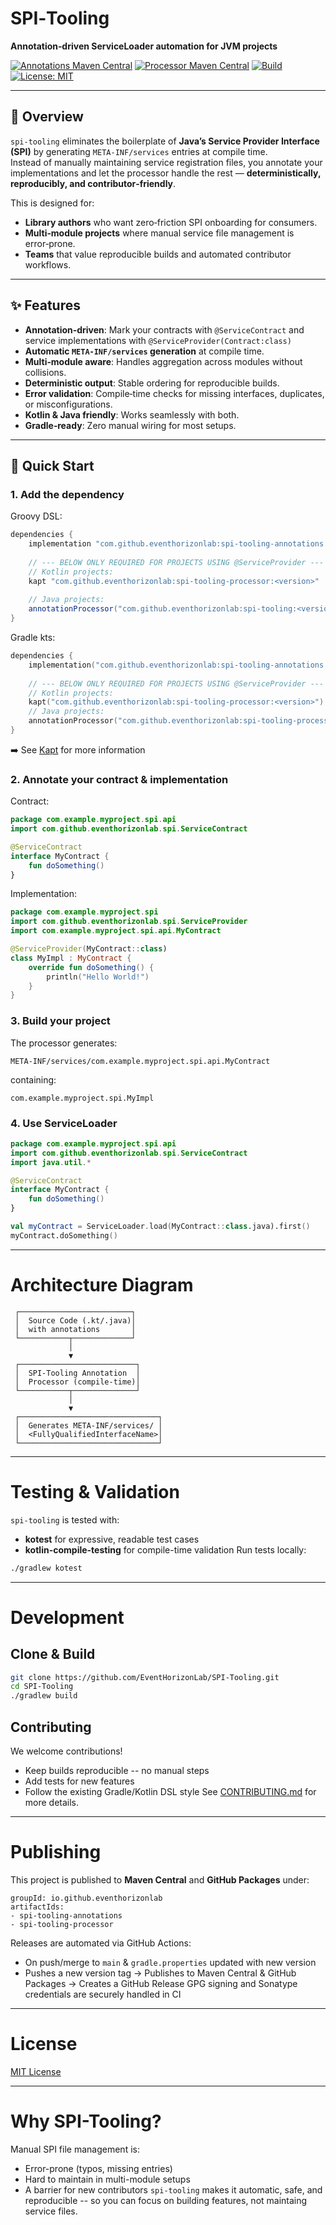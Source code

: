 # SPI‑Tooling
**Annotation‑driven ServiceLoader automation for JVM projects**

[![Annotations Maven Central](https://img.shields.io/maven-central/v/io.github.eventhorizonlab/spi-tooling-annotations?color=blue)](https://central.sonatype.com/artifact/io.github.eventhorizonlab/spi-tooling-annotations)
[![Processor Maven Central](https://img.shields.io/maven-central/v/io.github.eventhorizonlab/spi-tooling-processor?color=blue)](https://central.sonatype.com/artifact/io.github.eventhorizonlab/spi-tooling-processor) 
[![Build](https://github.com/EventHorizonLab/SPI-Tooling/actions/workflows/release-and-publish.yml/badge.svg)](https://github.com/EventHorizonLab/SPI-Tooling/actions)  
[![License: MIT](https://img.shields.io/badge/License-MIT-yellow.svg)](LICENSE)

---
## 📖 Overview
`spi-tooling` eliminates the boilerplate of **Java’s Service Provider Interface (SPI)** by generating `META-INF/services` entries at compile time.  
Instead of manually maintaining service registration files, you annotate your implementations and let the processor handle the rest — **deterministically, reproducibly, and contributor‑friendly**.

This is designed for:
- **Library authors** who want zero‑friction SPI onboarding for consumers.
- **Multi‑module projects** where manual service file management is error‑prone.
- **Teams** that value reproducible builds and automated contributor workflows.

---
## ✨ Features
- **Annotation‑driven**: Mark your contracts with `@ServiceContract` and service implementations with `@ServiceProvider(Contract:class)`
- **Automatic `META-INF/services` generation** at compile time.
- **Multi‑module aware**: Handles aggregation across modules without collisions.
- **Deterministic output**: Stable ordering for reproducible builds.
- **Error validation**: Compile‑time checks for missing interfaces, duplicates, or misconfigurations.
- **Kotlin & Java friendly**: Works seamlessly with both.
- **Gradle‑ready**: Zero manual wiring for most setups.

---
## 🚀 Quick Start

### 1. Add the dependency
Groovy DSL:
```groovy
dependencies {
    implementation "com.github.eventhorizonlab:spi-tooling-annotations:<version>"
    
    // --- BELOW ONLY REQUIRED FOR PROJECTS USING @ServiceProvider ---
    // Kotlin projects:
    kapt "com.github.eventhorizonlab:spi-tooling-processor:<version>"
    
    // Java projects:
    annotationProcessor("com.github.eventhorizonlab:spi-tooling:<version>")
}
```
Gradle kts:
```kotlin
dependencies {
    implementation("com.github.eventhorizonlab:spi-tooling-annotations:<version>")
    
    // --- BELOW ONLY REQUIRED FOR PROJECTS USING @ServiceProvider ---
    // Kotlin projects:
    kapt("com.github.eventhorizonlab:spi-tooling-processor:<version>")
    // Java projects:
    annotationProcessor("com.github.eventhorizonlab:spi-tooling-processor:<version>")
}
```
➡️ See [Kapt](https://kotlinlang.org/docs/kapt.html#0) for more information

### 2. Annotate your contract & implementation
Contract:
```kotlin
package com.example.myproject.spi.api
import com.github.eventhorizonlab.spi.ServiceContract

@ServiceContract
interface MyContract {
    fun doSomething()
}
```
Implementation:
```kotlin
package com.example.myproject.spi
import com.github.eventhorizonlab.spi.ServiceProvider
import com.example.myproject.spi.api.MyContract

@ServiceProvider(MyContract::class)
class MyImpl : MyContract {
    override fun doSomething() {
        println("Hello World!")
    }
}
```
### 3. Build your project
The processor generates:
```
META-INF/services/com.example.myproject.spi.api.MyContract
```
containing:
```
com.example.myproject.spi.MyImpl
```

### 4. Use ServiceLoader

```kotlin
package com.example.myproject.spi.api
import com.github.eventhorizonlab.spi.ServiceContract
import java.util.*

@ServiceContract
interface MyContract {
    fun doSomething()
}

val myContract = ServiceLoader.load(MyContract::class.java).first()
myContract.doSomething()
```

---

# Architecture Diagram
```
 ┌─────────────────────────┐
 │  Source Code (.kt/.java)│
 │  with annotations       │
 └───────────┬─────────────┘
             │
             ▼
 ┌──────────────────────────┐
 │  SPI-Tooling Annotation  │
 │  Processor (compile-time)│
 └───────────┬──────────────┘
             │
             ▼
 ┌───────────────────────────────┐
 │  Generates META-INF/services/ │
 │  <FullyQualifiedInterfaceName>│
 └───────────────────────────────┘

```

---
# Testing & Validation
`spi-tooling` is tested with:
- **kotest** for expressive, readable test cases
- **kotlin-compile-testing** for compile-time validation
Run tests locally:
```bash
./gradlew kotest
```

---
# Development

## Clone & Build
```bash
git clone https://github.com/EventHorizonLab/SPI-Tooling.git
cd SPI-Tooling
./gradlew build
```

## Contributing
We welcome contributions!
- Keep builds reproducible -- no manual steps
- Add tests for new features
- Follow the existing Gradle/Kotlin DSL style
See [CONTRIBUTING.md](CONTRIBUTING.md) for more details.

---
# Publishing
This project is published to **Maven Central** and **GitHub Packages** under:
```
groupId: io.github.eventhorizonlab
artifactIds:
- spi-tooling-annotations
- spi-tooling-processor
```
Releases are automated via GitHub Actions:
- On push/merge to `main` & `gradle.properties` updated with new version
- Pushes a new version tag -> Publishes to Maven Central & GitHub Packages -> Creates a GitHub Release
GPG signing and Sonatype credentials are securely handled in CI

---
# License
[MIT License](LICENSE.md)

---
# Why SPI-Tooling?
Manual SPI file management is:
- Error-prone (typos, missing entries)
- Hard to maintain in multi-module setups
- A barrier for new contributors
`spi-tooling` makes it automatic, safe, and reproducible -- so you can focus on building features, not maintaing service files.
